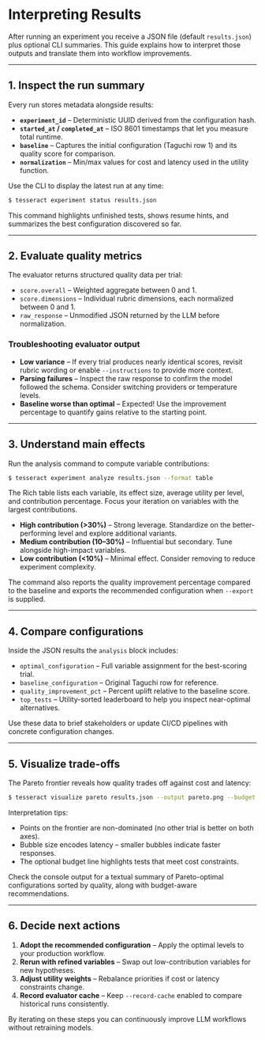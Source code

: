 # Interpreting Results

After running an experiment you receive a JSON file (default `results.json`) plus optional CLI summaries. This guide explains how to interpret those outputs and translate them into workflow improvements.

---

## 1. Inspect the run summary

Every run stores metadata alongside results:

- **`experiment_id`** – Deterministic UUID derived from the configuration hash.
- **`started_at` / `completed_at`** – ISO 8601 timestamps that let you measure total runtime.
- **`baseline`** – Captures the initial configuration (Taguchi row 1) and its quality score for comparison.
- **`normalization`** – Min/max values for cost and latency used in the utility function.

Use the CLI to display the latest run at any time:

```bash
$ tesseract experiment status results.json
```

This command highlights unfinished tests, shows resume hints, and summarizes the best configuration discovered so far.

---

## 2. Evaluate quality metrics

The evaluator returns structured quality data per trial:

- `score.overall` – Weighted aggregate between 0 and 1.
- `score.dimensions` – Individual rubric dimensions, each normalized between 0 and 1.
- `raw_response` – Unmodified JSON returned by the LLM before normalization.

### Troubleshooting evaluator output

- **Low variance** – If every trial produces nearly identical scores, revisit rubric wording or enable `--instructions` to provide more context.
- **Parsing failures** – Inspect the raw response to confirm the model followed the schema. Consider switching providers or temperature levels.
- **Baseline worse than optimal** – Expected! Use the improvement percentage to quantify gains relative to the starting point.

---

## 3. Understand main effects

Run the analysis command to compute variable contributions:

```bash
$ tesseract experiment analyze results.json --format table
```

The Rich table lists each variable, its effect size, average utility per level, and contribution percentage. Focus your iteration on variables with the largest contributions.

- **High contribution (>30%)** – Strong leverage. Standardize on the better-performing level and explore additional variants.
- **Medium contribution (10–30%)** – Influential but secondary. Tune alongside high-impact variables.
- **Low contribution (<10%)** – Minimal effect. Consider removing to reduce experiment complexity.

The command also reports the quality improvement percentage compared to the baseline and exports the recommended configuration when `--export` is supplied.

---

## 4. Compare configurations

Inside the JSON results the `analysis` block includes:

- `optimal_configuration` – Full variable assignment for the best-scoring trial.
- `baseline_configuration` – Original Taguchi row for reference.
- `quality_improvement_pct` – Percent uplift relative to the baseline score.
- `top_tests` – Utility-sorted leaderboard to help you inspect near-optimal alternatives.

Use these data to brief stakeholders or update CI/CD pipelines with concrete configuration changes.

---

## 5. Visualize trade-offs

The Pareto frontier reveals how quality trades off against cost and latency:

```bash
$ tesseract visualize pareto results.json --output pareto.png --budget 0.012
```

Interpretation tips:

- Points on the frontier are non-dominated (no other trial is better on both axes).
- Bubble size encodes latency – smaller bubbles indicate faster responses.
- The optional budget line highlights tests that meet cost constraints.

Check the console output for a textual summary of Pareto-optimal configurations sorted by quality, along with budget-aware recommendations.

---

## 6. Decide next actions

1. **Adopt the recommended configuration** – Apply the optimal levels to your production workflow.
2. **Rerun with refined variables** – Swap out low-contribution variables for new hypotheses.
3. **Adjust utility weights** – Rebalance priorities if cost or latency constraints change.
4. **Record evaluator cache** – Keep `--record-cache` enabled to compare historical runs consistently.

By iterating on these steps you can continuously improve LLM workflows without retraining models.
